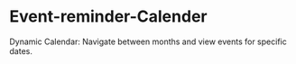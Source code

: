 # Event-reminder-Calender
Dynamic Calendar: Navigate between months and view events for specific dates.
